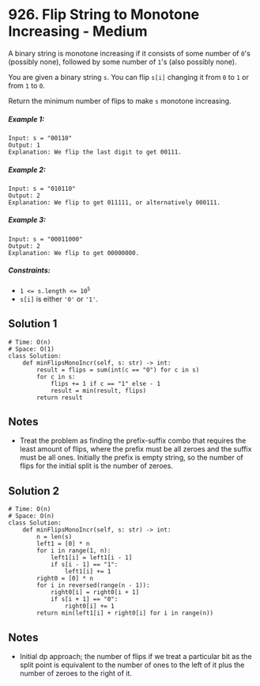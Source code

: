 # 926. Flip String to Monotone Increasing - Medium

A binary string is monotone increasing if it consists of some number of `0`'s (possibly none), followed by some number of `1`'s (also possibly none).

You are given a binary string `s`. You can flip `s[i]` changing it from `0` to `1` or from `1` to `0`.

Return the minimum number of flips to make `s` monotone increasing.

##### Example 1:

```
Input: s = "00110"
Output: 1
Explanation: We flip the last digit to get 00111.
```

##### Example 2:

```
Input: s = "010110"
Output: 2
Explanation: We flip to get 011111, or alternatively 000111.
```

##### Example 3:

```
Input: s = "00011000"
Output: 2
Explanation: We flip to get 00000000.
```

##### Constraints:

- <code>1 <= s.length <= 10<sup>5</sup></code>
- `s[i]` is either `'0'` or `'1'`.

## Solution 1

```
# Time: O(n)
# Space: O(1)
class Solution:
    def minFlipsMonoIncr(self, s: str) -> int:
        result = flips = sum(int(c == "0") for c in s)
        for c in s:
            flips += 1 if c == "1" else - 1
            result = min(result, flips)
        return result
```

## Notes
- Treat the problem as finding the prefix-suffix combo that requires the least amount of flips, where the prefix must be all zeroes and the suffix must be all ones. Initially the prefix is empty string, so the number of flips for the initial split is the number of zeroes.

## Solution 2

```
# Time: O(n)
# Space: O(n)
class Solution:
    def minFlipsMonoIncr(self, s: str) -> int:
        n = len(s)
        left1 = [0] * n
        for i in range(1, n):
            left1[i] = left1[i - 1]
            if s[i - 1] == "1":
                left1[i] += 1
        right0 = [0] * n
        for i in reversed(range(n - 1)):
            right0[i] = right0[i + 1]
            if s[i + 1] == "0":
                right0[i] += 1
        return min(left1[i] + right0[i] for i in range(n))
```

## Notes
- Initial dp approach; the number of flips if we treat a particular bit as the split point is equivalent to the number of ones to the left of it plus the number of zeroes to the right of it.